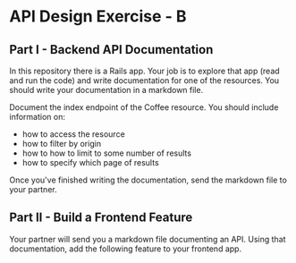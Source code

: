 # API Design Exercise - B

## Part I - Backend API Documentation

In this repository there is a Rails app. Your job is to explore that app (read and run the code) and write documentation for one of the resources. You should write your documentation in a markdown file.

Document the index endpoint of the Coffee resource. You should include information on:

- how to access the resource
- how to filter by origin
- how to how to limit to some number of results
- how to specify which page of results

Once you've finished writing the documentation, send the markdown file to your partner.

## Part II - Build a Frontend Feature

Your partner will send you a markdown file documenting an API. Using that documentation, add the following feature to your frontend app.
